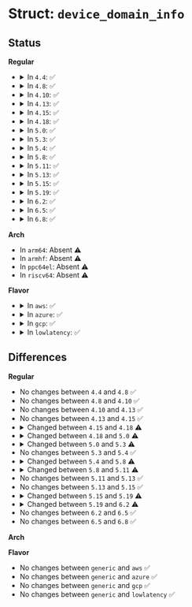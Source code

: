 # Struct: <code>device_domain_info</code>

## Status
<b>Regular</b>
<ul>
<li>
<details>
<summary>In <code>4.4</code>: ✅</summary>

```c
struct device_domain_info {
    struct list_head link;
    struct list_head global;
    u8 bus;
    u8 devfn;
    u8 pasid_supported;
    u8 pasid_enabled;
    u8 pri_supported;
    u8 pri_enabled;
    u8 ats_supported;
    u8 ats_enabled;
    u8 ats_qdep;
    struct device *dev;
    struct intel_iommu *iommu;
    struct dmar_domain *domain;
};
```
</details>
</li>
<li>
<details>
<summary>In <code>4.8</code>: ✅</summary>

```c
struct device_domain_info {
    struct list_head link;
    struct list_head global;
    u8 bus;
    u8 devfn;
    u8 pasid_supported;
    u8 pasid_enabled;
    u8 pri_supported;
    u8 pri_enabled;
    u8 ats_supported;
    u8 ats_enabled;
    u8 ats_qdep;
    struct device *dev;
    struct intel_iommu *iommu;
    struct dmar_domain *domain;
};
```
</details>
</li>
<li>
<details>
<summary>In <code>4.10</code>: ✅</summary>

```c
struct device_domain_info {
    struct list_head link;
    struct list_head global;
    u8 bus;
    u8 devfn;
    u8 pasid_supported;
    u8 pasid_enabled;
    u8 pri_supported;
    u8 pri_enabled;
    u8 ats_supported;
    u8 ats_enabled;
    u8 ats_qdep;
    struct device *dev;
    struct intel_iommu *iommu;
    struct dmar_domain *domain;
};
```
</details>
</li>
<li>
<details>
<summary>In <code>4.13</code>: ✅</summary>

```c
struct device_domain_info {
    struct list_head link;
    struct list_head global;
    u8 bus;
    u8 devfn;
    u8 pasid_supported;
    u8 pasid_enabled;
    u8 pri_supported;
    u8 pri_enabled;
    u8 ats_supported;
    u8 ats_enabled;
    u8 ats_qdep;
    struct device *dev;
    struct intel_iommu *iommu;
    struct dmar_domain *domain;
};
```
</details>
</li>
<li>
<details>
<summary>In <code>4.15</code>: ✅</summary>

```c
struct device_domain_info {
    struct list_head link;
    struct list_head global;
    u8 bus;
    u8 devfn;
    u8 pasid_supported;
    u8 pasid_enabled;
    u8 pri_supported;
    u8 pri_enabled;
    u8 ats_supported;
    u8 ats_enabled;
    u8 ats_qdep;
    struct device *dev;
    struct intel_iommu *iommu;
    struct dmar_domain *domain;
};
```
</details>
</li>
<li>
<details>
<summary>In <code>4.18</code>: ✅</summary>

```c
struct device_domain_info {
    struct list_head link;
    struct list_head global;
    u8 bus;
    u8 devfn;
    u16 pfsid;
    u8 pasid_supported;
    u8 pasid_enabled;
    u8 pri_supported;
    u8 pri_enabled;
    u8 ats_supported;
    u8 ats_enabled;
    u8 ats_qdep;
    struct device *dev;
    struct intel_iommu *iommu;
    struct dmar_domain *domain;
};
```
</details>
</li>
<li>
<details>
<summary>In <code>5.0</code>: ✅</summary>

```c
struct device_domain_info {
    struct list_head link;
    struct list_head global;
    struct list_head table;
    u8 bus;
    u8 devfn;
    u16 pfsid;
    u8 pasid_supported;
    u8 pasid_enabled;
    u8 pri_supported;
    u8 pri_enabled;
    u8 ats_supported;
    u8 ats_enabled;
    u8 ats_qdep;
    struct device *dev;
    struct intel_iommu *iommu;
    struct dmar_domain *domain;
    struct pasid_table *pasid_table;
};
```
</details>
</li>
<li>
<details>
<summary>In <code>5.3</code>: ✅</summary>

```c
struct device_domain_info {
    struct list_head link;
    struct list_head global;
    struct list_head table;
    struct list_head auxiliary_domains;
    u8 bus;
    u8 devfn;
    u16 pfsid;
    u8 pasid_supported;
    u8 pasid_enabled;
    u8 pri_supported;
    u8 pri_enabled;
    u8 ats_supported;
    u8 ats_enabled;
    u8 auxd_enabled;
    u8 ats_qdep;
    struct device *dev;
    struct intel_iommu *iommu;
    struct dmar_domain *domain;
    struct pasid_table *pasid_table;
};
```
</details>
</li>
<li>
<details>
<summary>In <code>5.4</code>: ✅</summary>

```c
struct device_domain_info {
    struct list_head link;
    struct list_head global;
    struct list_head table;
    struct list_head auxiliary_domains;
    u8 bus;
    u8 devfn;
    u16 pfsid;
    u8 pasid_supported;
    u8 pasid_enabled;
    u8 pri_supported;
    u8 pri_enabled;
    u8 ats_supported;
    u8 ats_enabled;
    u8 auxd_enabled;
    u8 ats_qdep;
    struct device *dev;
    struct intel_iommu *iommu;
    struct dmar_domain *domain;
    struct pasid_table *pasid_table;
};
```
</details>
</li>
<li>
<details>
<summary>In <code>5.8</code>: ✅</summary>

```c
struct device_domain_info {
    struct list_head link;
    struct list_head global;
    struct list_head table;
    struct list_head auxiliary_domains;
    u32 segment;
    u8 bus;
    u8 devfn;
    u16 pfsid;
    u8 pasid_supported;
    u8 pasid_enabled;
    u8 pri_supported;
    u8 pri_enabled;
    u8 ats_supported;
    u8 ats_enabled;
    u8 auxd_enabled;
    u8 ats_qdep;
    struct device *dev;
    struct intel_iommu *iommu;
    struct dmar_domain *domain;
    struct pasid_table *pasid_table;
};
```
</details>
</li>
<li>
<details>
<summary>In <code>5.11</code>: ✅</summary>

```c
struct device_domain_info {
    struct list_head link;
    struct list_head global;
    struct list_head table;
    struct list_head subdevices;
    u32 segment;
    u8 bus;
    u8 devfn;
    u16 pfsid;
    u8 pasid_supported;
    u8 pasid_enabled;
    u8 pri_supported;
    u8 pri_enabled;
    u8 ats_supported;
    u8 ats_enabled;
    u8 auxd_enabled;
    u8 ats_qdep;
    struct device *dev;
    struct intel_iommu *iommu;
    struct dmar_domain *domain;
    struct pasid_table *pasid_table;
};
```
</details>
</li>
<li>
<details>
<summary>In <code>5.13</code>: ✅</summary>

```c
struct device_domain_info {
    struct list_head link;
    struct list_head global;
    struct list_head table;
    struct list_head subdevices;
    u32 segment;
    u8 bus;
    u8 devfn;
    u16 pfsid;
    u8 pasid_supported;
    u8 pasid_enabled;
    u8 pri_supported;
    u8 pri_enabled;
    u8 ats_supported;
    u8 ats_enabled;
    u8 auxd_enabled;
    u8 ats_qdep;
    struct device *dev;
    struct intel_iommu *iommu;
    struct dmar_domain *domain;
    struct pasid_table *pasid_table;
};
```
</details>
</li>
<li>
<details>
<summary>In <code>5.15</code>: ✅</summary>

```c
struct device_domain_info {
    struct list_head link;
    struct list_head global;
    struct list_head table;
    struct list_head subdevices;
    u32 segment;
    u8 bus;
    u8 devfn;
    u16 pfsid;
    u8 pasid_supported;
    u8 pasid_enabled;
    u8 pri_supported;
    u8 pri_enabled;
    u8 ats_supported;
    u8 ats_enabled;
    u8 auxd_enabled;
    u8 ats_qdep;
    struct device *dev;
    struct intel_iommu *iommu;
    struct dmar_domain *domain;
    struct pasid_table *pasid_table;
};
```
</details>
</li>
<li>
<details>
<summary>In <code>5.19</code>: ✅</summary>

```c
struct device_domain_info {
    struct list_head link;
    struct list_head global;
    u32 segment;
    u8 bus;
    u8 devfn;
    u16 pfsid;
    u8 pasid_supported;
    u8 pasid_enabled;
    u8 pri_supported;
    u8 pri_enabled;
    u8 ats_supported;
    u8 ats_enabled;
    u8 ats_qdep;
    struct device *dev;
    struct intel_iommu *iommu;
    struct dmar_domain *domain;
    struct pasid_table *pasid_table;
};
```
</details>
</li>
<li>
<details>
<summary>In <code>6.2</code>: ✅</summary>

```c
struct device_domain_info {
    struct list_head link;
    u32 segment;
    u8 bus;
    u8 devfn;
    u16 pfsid;
    u8 pasid_supported;
    u8 pasid_enabled;
    u8 pri_supported;
    u8 pri_enabled;
    u8 ats_supported;
    u8 ats_enabled;
    u8 dtlb_extra_inval;
    u8 ats_qdep;
    struct device *dev;
    struct intel_iommu *iommu;
    struct dmar_domain *domain;
    struct pasid_table *pasid_table;
};
```
</details>
</li>
<li>
<details>
<summary>In <code>6.5</code>: ✅</summary>

```c
struct device_domain_info {
    struct list_head link;
    u32 segment;
    u8 bus;
    u8 devfn;
    u16 pfsid;
    u8 pasid_supported;
    u8 pasid_enabled;
    u8 pri_supported;
    u8 pri_enabled;
    u8 ats_supported;
    u8 ats_enabled;
    u8 dtlb_extra_inval;
    u8 ats_qdep;
    struct device *dev;
    struct intel_iommu *iommu;
    struct dmar_domain *domain;
    struct pasid_table *pasid_table;
};
```
</details>
</li>
<li>
<details>
<summary>In <code>6.8</code>: ✅</summary>

```c
struct device_domain_info {
    struct list_head link;
    u32 segment;
    u8 bus;
    u8 devfn;
    u16 pfsid;
    u8 pasid_supported;
    u8 pasid_enabled;
    u8 pri_supported;
    u8 pri_enabled;
    u8 ats_supported;
    u8 ats_enabled;
    u8 dtlb_extra_inval;
    u8 ats_qdep;
    struct device *dev;
    struct intel_iommu *iommu;
    struct dmar_domain *domain;
    struct pasid_table *pasid_table;
};
```
</details>
</li>
</ul>
<b>Arch</b>
<ul>
<li>
In <code>arm64</code>: Absent ⚠️
</li>
<li>
In <code>armhf</code>: Absent ⚠️
</li>
<li>
In <code>ppc64el</code>: Absent ⚠️
</li>
<li>
In <code>riscv64</code>: Absent ⚠️
</li>
</ul>
<b>Flavor</b>
<ul>
<li>
<details>
<summary>In <code>aws</code>: ✅</summary>

```c
struct device_domain_info {
    struct list_head link;
    struct list_head global;
    struct list_head table;
    struct list_head auxiliary_domains;
    u8 bus;
    u8 devfn;
    u16 pfsid;
    u8 pasid_supported;
    u8 pasid_enabled;
    u8 pri_supported;
    u8 pri_enabled;
    u8 ats_supported;
    u8 ats_enabled;
    u8 auxd_enabled;
    u8 ats_qdep;
    struct device *dev;
    struct intel_iommu *iommu;
    struct dmar_domain *domain;
    struct pasid_table *pasid_table;
};
```
</details>
</li>
<li>
<details>
<summary>In <code>azure</code>: ✅</summary>

```c
struct device_domain_info {
    struct list_head link;
    struct list_head global;
    struct list_head table;
    struct list_head auxiliary_domains;
    u8 bus;
    u8 devfn;
    u16 pfsid;
    u8 pasid_supported;
    u8 pasid_enabled;
    u8 pri_supported;
    u8 pri_enabled;
    u8 ats_supported;
    u8 ats_enabled;
    u8 auxd_enabled;
    u8 ats_qdep;
    struct device *dev;
    struct intel_iommu *iommu;
    struct dmar_domain *domain;
    struct pasid_table *pasid_table;
};
```
</details>
</li>
<li>
<details>
<summary>In <code>gcp</code>: ✅</summary>

```c
struct device_domain_info {
    struct list_head link;
    struct list_head global;
    struct list_head table;
    struct list_head auxiliary_domains;
    u8 bus;
    u8 devfn;
    u16 pfsid;
    u8 pasid_supported;
    u8 pasid_enabled;
    u8 pri_supported;
    u8 pri_enabled;
    u8 ats_supported;
    u8 ats_enabled;
    u8 auxd_enabled;
    u8 ats_qdep;
    struct device *dev;
    struct intel_iommu *iommu;
    struct dmar_domain *domain;
    struct pasid_table *pasid_table;
};
```
</details>
</li>
<li>
<details>
<summary>In <code>lowlatency</code>: ✅</summary>

```c
struct device_domain_info {
    struct list_head link;
    struct list_head global;
    struct list_head table;
    struct list_head auxiliary_domains;
    u8 bus;
    u8 devfn;
    u16 pfsid;
    u8 pasid_supported;
    u8 pasid_enabled;
    u8 pri_supported;
    u8 pri_enabled;
    u8 ats_supported;
    u8 ats_enabled;
    u8 auxd_enabled;
    u8 ats_qdep;
    struct device *dev;
    struct intel_iommu *iommu;
    struct dmar_domain *domain;
    struct pasid_table *pasid_table;
};
```
</details>
</li>
</ul>

## Differences
<b>Regular</b>
<ul>
<li>
No changes between <code>4.4</code> and <code>4.8</code> ✅
</li>
<li>
No changes between <code>4.8</code> and <code>4.10</code> ✅
</li>
<li>
No changes between <code>4.10</code> and <code>4.13</code> ✅
</li>
<li>
No changes between <code>4.13</code> and <code>4.15</code> ✅
</li>
<li>
<details>
<summary>Changed between <code>4.15</code> and <code>4.18</code> ⚠️</summary>
<ul>
<li>
<b>Field added. </b>
<code>u16 pfsid</code>
</li>
</ul>
</details>
</li>
<li>
<details>
<summary>Changed between <code>4.18</code> and <code>5.0</code> ⚠️</summary>
<ul>
<li>
<b>Field added. </b>
<code>struct list_head table</code>
</li>
<li>
<b>Field added. </b>
<code>struct pasid_table *pasid_table</code>
</li>
</ul>
</details>
</li>
<li>
<details>
<summary>Changed between <code>5.0</code> and <code>5.3</code> ⚠️</summary>
<ul>
<li>
<b>Field added. </b>
<code>struct list_head auxiliary_domains</code>
</li>
<li>
<b>Field added. </b>
<code>u8 auxd_enabled</code>
</li>
</ul>
</details>
</li>
<li>
No changes between <code>5.3</code> and <code>5.4</code> ✅
</li>
<li>
<details>
<summary>Changed between <code>5.4</code> and <code>5.8</code> ⚠️</summary>
<ul>
<li>
<b>Field added. </b>
<code>u32 segment</code>
</li>
</ul>
</details>
</li>
<li>
<details>
<summary>Changed between <code>5.8</code> and <code>5.11</code> ⚠️</summary>
<ul>
<li>
<b>Field added. </b>
<code>struct list_head subdevices</code>
</li>
<li>
<b>Field removed. </b>
<code>struct list_head auxiliary_domains</code>
</li>
</ul>
</details>
</li>
<li>
No changes between <code>5.11</code> and <code>5.13</code> ✅
</li>
<li>
No changes between <code>5.13</code> and <code>5.15</code> ✅
</li>
<li>
<details>
<summary>Changed between <code>5.15</code> and <code>5.19</code> ⚠️</summary>
<ul>
<li>
<b>Field removed. </b>
<code>struct list_head table</code>
</li>
<li>
<b>Field removed. </b>
<code>struct list_head subdevices</code>
</li>
<li>
<b>Field removed. </b>
<code>u8 auxd_enabled</code>
</li>
</ul>
</details>
</li>
<li>
<details>
<summary>Changed between <code>5.19</code> and <code>6.2</code> ⚠️</summary>
<ul>
<li>
<b>Field added. </b>
<code>u8 dtlb_extra_inval</code>
</li>
<li>
<b>Field removed. </b>
<code>struct list_head global</code>
</li>
</ul>
</details>
</li>
<li>
No changes between <code>6.2</code> and <code>6.5</code> ✅
</li>
<li>
No changes between <code>6.5</code> and <code>6.8</code> ✅
</li>
</ul>
<b>Arch</b>
<ul>
</ul>
<b>Flavor</b>
<ul>
<li>
No changes between <code>generic</code> and <code>aws</code> ✅
</li>
<li>
No changes between <code>generic</code> and <code>azure</code> ✅
</li>
<li>
No changes between <code>generic</code> and <code>gcp</code> ✅
</li>
<li>
No changes between <code>generic</code> and <code>lowlatency</code> ✅
</li>
</ul>
